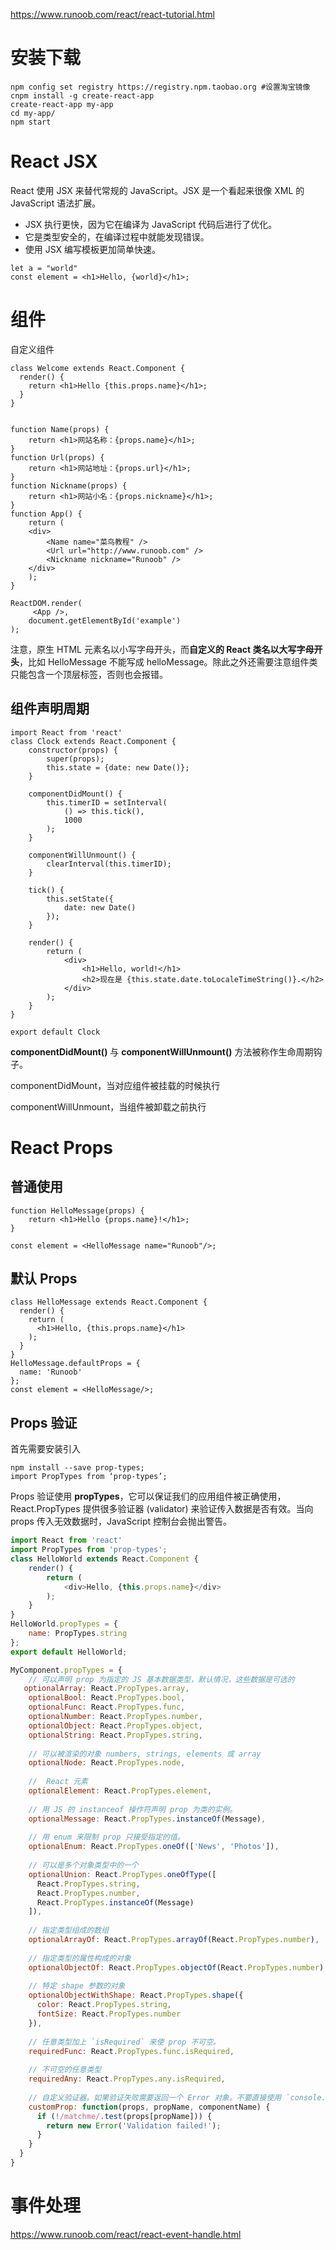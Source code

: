 https://www.runoob.com/react/react-tutorial.html

# 安装下载

```shell
npm config set registry https://registry.npm.taobao.org #设置淘宝镜像
cnpm install -g create-react-app
create-react-app my-app
cd my-app/
npm start
```

# React JSX

React 使用 JSX 来替代常规的 JavaScript。JSX 是一个看起来很像 XML 的 JavaScript 语法扩展。

- JSX 执行更快，因为它在编译为 JavaScript 代码后进行了优化。
- 它是类型安全的，在编译过程中就能发现错误。
- 使用 JSX 编写模板更加简单快速。

```
let a = "world"
const element = <h1>Hello, {world}</h1>;
```

# 组件

自定义组件

```react
class Welcome extends React.Component {
  render() {
    return <h1>Hello {this.props.name}</h1>;
  }
}


function Name(props) {
    return <h1>网站名称：{props.name}</h1>;
}
function Url(props) {
    return <h1>网站地址：{props.url}</h1>;
}
function Nickname(props) {
    return <h1>网站小名：{props.nickname}</h1>;
}
function App() {
    return (
    <div>
        <Name name="菜鸟教程" />
        <Url url="http://www.runoob.com" />
        <Nickname nickname="Runoob" />
    </div>
    );
}
 
ReactDOM.render(
     <App />,
    document.getElementById('example')
);
```

注意，原生 HTML 元素名以小写字母开头，而**自定义的 React 类名以大写字母开头**，比如 HelloMessage 不能写成 helloMessage。除此之外还需要注意组件类只能包含一个顶层标签，否则也会报错。

## 组件声明周期

```
import React from 'react'
class Clock extends React.Component {
    constructor(props) {
        super(props);
        this.state = {date: new Date()};
    }

    componentDidMount() {
        this.timerID = setInterval(
            () => this.tick(),
            1000
        );
    }

    componentWillUnmount() {
        clearInterval(this.timerID);
    }

    tick() {
        this.setState({
            date: new Date()
        });
    }

    render() {
        return (
            <div>
                <h1>Hello, world!</h1>
                <h2>现在是 {this.state.date.toLocaleTimeString()}.</h2>
            </div>
        );
    }
}

export default Clock

```

**componentDidMount()** 与 **componentWillUnmount()** 方法被称作生命周期钩子。

componentDidMount，当对应组件被挂载的时候执行

componentWillUnmount，当组件被卸载之前执行

# React Props

## 普通使用

```
function HelloMessage(props) {
    return <h1>Hello {props.name}!</h1>;
}
 
const element = <HelloMessage name="Runoob"/>;
```

## 默认 Props

```
class HelloMessage extends React.Component {
  render() {
    return (
      <h1>Hello, {this.props.name}</h1>
    );
  }
} 
HelloMessage.defaultProps = {
  name: 'Runoob'
}; 
const element = <HelloMessage/>;
```

## Props 验证

首先需要安装引入

```
npm install --save prop-types;
import PropTypes from ‘prop-types’;
```

Props 验证使用 **propTypes**，它可以保证我们的应用组件被正确使用，React.PropTypes 提供很多验证器 (validator) 来验证传入数据是否有效。当向 props 传入无效数据时，JavaScript 控制台会抛出警告。

```js
import React from 'react'
import PropTypes from 'prop-types';
class HelloWorld extends React.Component {
    render() {
        return (
            <div>Hello, {this.props.name}</div>
        );
    }
}
HelloWorld.propTypes = {
    name: PropTypes.string
};
export default HelloWorld;
```



```js
MyComponent.propTypes = {
    // 可以声明 prop 为指定的 JS 基本数据类型，默认情况，这些数据是可选的
   optionalArray: React.PropTypes.array,
    optionalBool: React.PropTypes.bool,
    optionalFunc: React.PropTypes.func,
    optionalNumber: React.PropTypes.number,
    optionalObject: React.PropTypes.object,
    optionalString: React.PropTypes.string,
 
    // 可以被渲染的对象 numbers, strings, elements 或 array
    optionalNode: React.PropTypes.node,
 
    //  React 元素
    optionalElement: React.PropTypes.element,
 
    // 用 JS 的 instanceof 操作符声明 prop 为类的实例。
    optionalMessage: React.PropTypes.instanceOf(Message),
 
    // 用 enum 来限制 prop 只接受指定的值。
    optionalEnum: React.PropTypes.oneOf(['News', 'Photos']),
 
    // 可以是多个对象类型中的一个
    optionalUnion: React.PropTypes.oneOfType([
      React.PropTypes.string,
      React.PropTypes.number,
      React.PropTypes.instanceOf(Message)
    ]),
 
    // 指定类型组成的数组
    optionalArrayOf: React.PropTypes.arrayOf(React.PropTypes.number),
 
    // 指定类型的属性构成的对象
    optionalObjectOf: React.PropTypes.objectOf(React.PropTypes.number),
 
    // 特定 shape 参数的对象
    optionalObjectWithShape: React.PropTypes.shape({
      color: React.PropTypes.string,
      fontSize: React.PropTypes.number
    }),
 
    // 任意类型加上 `isRequired` 来使 prop 不可空。
    requiredFunc: React.PropTypes.func.isRequired,
 
    // 不可空的任意类型
    requiredAny: React.PropTypes.any.isRequired,
 
    // 自定义验证器。如果验证失败需要返回一个 Error 对象。不要直接使用 `console.warn` 或抛异常，因为这样 `oneOfType` 会失效。
    customProp: function(props, propName, componentName) {
      if (!/matchme/.test(props[propName])) {
        return new Error('Validation failed!');
      }
    }
  }
}
```

# 事件处理

https://www.runoob.com/react/react-event-handle.html

